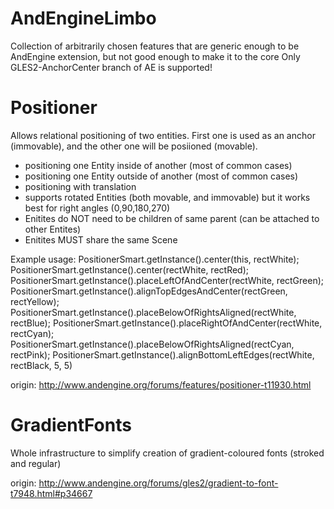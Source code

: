AndEngineLimbo
==============

Collection of arbitrarily chosen features that are generic enough to be AndEngine extension, but not good enough to make it to the core
Only GLES2-AnchorCenter branch of AE is supported!

# Positioner

Allows relational positioning of two entities. First one is used as an anchor (immovable), and the other one will be posiioned (movable).
- positioning one Entity inside of another (most of common cases)
- positioning one Entity outside of another (most of common cases)
- positioning with translation
- supports rotated Entities (both movable, and immovable) but it works best for right angles (0,90,180,270)
- Enitites do NOT need to be children of same parent (can be attached to other Entites)
- Enitites MUST share the same Scene

Example usage:
	PositionerSmart.getInstance().center(this, rectWhite);
	PositionerSmart.getInstance().center(rectWhite, rectRed);
	PositionerSmart.getInstance().placeLeftOfAndCenter(rectWhite, rectGreen);
	PositionerSmart.getInstance().alignTopEdgesAndCenter(rectGreen, rectYellow);
	PositionerSmart.getInstance().placeBelowOfRightsAligned(rectWhite, rectBlue);
	PositionerSmart.getInstance().placeRightOfAndCenter(rectWhite, rectCyan);
	PositionerSmart.getInstance().placeBelowOfRightsAligned(rectCyan, rectPink);
	PositionerSmart.getInstance().alignBottomLeftEdges(rectWhite, rectBlack, 5, 5)

origin: http://www.andengine.org/forums/features/positioner-t11930.html

# GradientFonts

Whole infrastructure to simplify creation of gradient-coloured fonts (stroked and regular)

origin: http://www.andengine.org/forums/gles2/gradient-to-font-t7948.html#p34667
